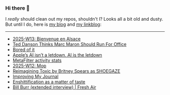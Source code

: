 ### Hi there 👋

I _really_ should clean out my repos, shouldn't I? Looks all a bit old and dusty. But until I do, here is [my blog](https://lostfocus.de/) and [my linkblog](https://dominikschwind.com/links):

--- 

<!-- POST-LIST:START -->
- [2025-W13: Bienvenue en Alsace](https://lostfocus.de/2025/03/30/2025-w13-bienvenue-en-alsace/)
- [Ted Danson Thinks Marc Maron Should Run For Office](https://www.youtube.com/watch?v=X5tkJvVQ8Ts)
- [Bored of it](https://paulrobertlloyd.com/2025/087/a1/bored/)
- [Apple’s AI isn’t a letdown. AI is the letdown](https://amp.cnn.com/cnn/2025/03/27/tech/apple-ai-artificial-intelligence)
- [MetaFilter activity stats](https://mefist.at/?site=all&time=all)
- [2025-W12: Mop](https://lostfocus.de/2025/03/23/2025-w12-mop/)
- [Reimagining Toxic by Britney Spears as SHOEGAZE](https://www.youtube.com/watch?v=ijxroSGlcE8)
- [Improving My Journal](https://kevquirk.com/blog/improving-my-journal)
- [Enshittification as a matter of taste](https://daverupert.com/2025/03/enshittification-has-a-flavor/)
- [Bill Burr &lpar;extended interview&rpar; | Fresh Air](https://www.youtube.com/watch?v=hXHsmnOrWAk)
<!-- POST-LIST:END -->

<!--
**lostfocus/lostfocus** is a ✨ _special_ ✨ repository because its `README.md` (this file) appears on your GitHub profile.

Here are some ideas to get you started:

- 🔭 I’m currently working on ...
- 🌱 I’m currently learning ...
- 👯 I’m looking to collaborate on ...
- 🤔 I’m looking for help with ...
- 💬 Ask me about ...
- 📫 How to reach me: ...
- 😄 Pronouns: ...
- ⚡ Fun fact: ...
-->
